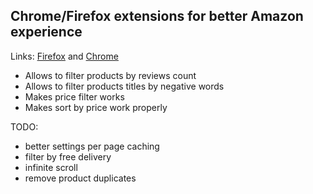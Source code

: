 ## Chrome/Firefox extensions for better Amazon experience

Links: [Firefox](https://addons.mozilla.org/en-US/firefox/addon/better-amazon-experience/) and [Chrome](https://chrome.google.com/webstore/detail/better-amazon-experience/hijleahijlpfgeainhgmjnpjejbaookp)

- Allows to filter products by reviews count
- Allows to filter products titles by negative words
- Makes price filter works
- Makes sort by price work properly

TODO:
- better settings per page caching
- filter by free delivery
- infinite scroll
- remove product duplicates
